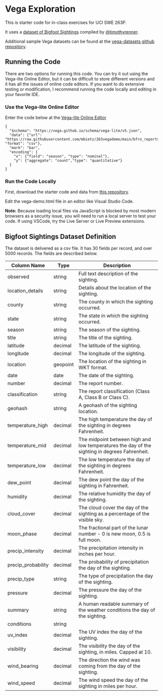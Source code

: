 # Vega Exploration

This is starter code for in-class exercises for UCI SWE 263P. 

It uses a [dataset of Bigfoot Sightings](https://data.world/timothyrenner/bfro-sightings-data) compiled by [@timothyrenner](https://data.world/timothyrenner).

Additional sample Vega datasets can be found at the [vega-datasets github repository](https://github.com/vega/vega-datasets).

## Running the Code

There are two options for running this code. You can try it out using the Vega-lite Online Editor, but it can be difficult to store different versions and it has all the issues of online code editors. If you want to do extensive testing or modification, I recommend running the code locally and editing in your favorite IDE.

### Use the Vega-lite Online Editor
Enter the code below at the [Vega-lite Online Editor](https://vega.github.io/editor/#/)

```
{
  "$schema": "https://vega.github.io/schema/vega-lite/v5.json",
  "data": {"url": "https://raw.githubusercontent.com/mbietz/263vegademo/main/bfro_reports_geocoded.csv", "format": "csv"},
  "mark": "bar",
  "encoding": {
    "x": {"field": "season", "type": "nominal"},
    "y": {"aggregate": "count","type": "quantitative"}
  }
}
```

### Run the Code Locally

First, download the starter code and data from [this repository](https://github.com/mbietz/263vegademo).

Edit the vega-demo.html file in an editor like Visual Studio Code.

**Note:** Because loading local files via JavaScript is blocked by most modern browsers as a security issue, you will need to run a local server to test your code. If using VSCode, try the Live Server or Live Preview extensions.

## Bigfoot Sightings Dataset Definition

The dataset is delivered as a csv file. It has 30 fields per record, and over 5000 records. The fields are described below.

| Column Name | Type | Description |
| ----------- | ----------- | ----------- |
| observed | string | Full text description of the sighting. |
| location_details | string | Details about the location of the sighting. |
| county | string | The county in which the sighting occurred. |
| state | string | The state in which the sighting occurred. |
| season | string | The season of the sighting. |
| title | string | The title of the sighting. |
| latitude | decimal | The latitude of the sighting. |
| longitude | decimal | The longitude of the sighting. |
| location | geopoint | The location of the sighting in WKT format. |
| date | date | The date of the sighting. |
| number | decimal | The report number. |
| classification | string | The report classification (Class A, Class B or Class C). |
| geohash | string | A geohash of the sighting location. |
| temperature_high | decimal | The high temperature the day of the sighting in degrees Fahrenheit. |
| temperature_mid | decimal | The midpoint between high and low temperatures the day of the sighting in degrees Fahrenheit. |
| temperature_low | decimal | The low temperature the day of the sighting in degrees Fahrenheit. |
| dew_point | decimal | The dew point the day of the sighting in Fahrenheit. |
| humidity | decimal | The relative humidity the day of the sighting. |
| cloud_cover | decimal | The cloud cover the day of the sighting as a percentage of the visible sky. |
| moon_phase | decimal | The fractional part of the lunar number - 0 is new moon, 0.5 is full moon. |
| precip_intensity | decimal | The precipitation intensity in inches per hour. |
| precip_probability | decimal | The probability of precipitation the day of the sighting. |
| precip_type | string | The type of precipitation the day of the sighting. |
| pressure | decimal | The pressure the day of the sighting. |
| summary | string | A human readable summary of the weather conditions the day of the sighting. |
| conditions | string |
| uv_index | decimal | The UV index the day of the sighting. |
| visibility | decimal | The visibility the day of the sighting, in miles. Capped at 10. |
| wind_bearing | decimal | The direction the wind was coming from the day of the sighting. |
| wind_speed | decimal | The wind speed the day of the sighting in miles per hour. |
